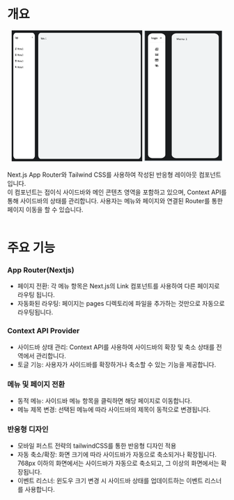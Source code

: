 # 개요

<div style="text-align:center;">
<img src="./public/s1.png" width="300" height="300" title="dev"/>

<img src="./public/s2.png" width="180" height="300" title="dev"/>
</div>
 <br />
Next.js App Router와 Tailwind CSS를 사용하여 작성된 반응형 레이아웃 컴포넌트입니다. <br />
이 컴포넌트는 접이식 사이드바와 메인 콘텐츠 영역을 포함하고 있으며, Context API를 통해 사이드바의 상태를 관리합니다. 사용자는 메뉴와 페이지와 연결된 Router를 통한 페이지 이동을 할 수 있습니다. <br /> <br />

# 주요 기능

### App Router(Nextjs)

- 페이지 전환: 각 메뉴 항목은 Next.js의 Link 컴포넌트를 사용하여 다른 페이지로 라우팅 됩니다.
- 자동화된 라우팅: 페이지는 pages 디렉토리에 파일을 추가하는 것만으로 자동으로 라우팅됩니다.

### Context API Provider

- 사이드바 상태 관리: Context API를 사용하여 사이드바의 확장 및 축소 상태를 전역에서 관리합니다.
- 토글 기능: 사용자가 사이드바를 확장하거나 축소할 수 있는 기능을 제공합니다.

### 메뉴 및 페이지 전환

- 동적 메뉴: 사이드바 메뉴 항목을 클릭하면 해당 페이지로 이동합니다.
- 메뉴 제목 변경: 선택된 메뉴에 따라 사이드바의 제목이 동적으로 변경됩니다.

### 반응형 디자인

- 모바일 퍼스트 전략의 tailwindCSS를 통한 반응형 디자인 적용
- 자동 축소/확장: 화면 크기에 따라 사이드바가 자동으로 축소되거나 확장됩니다. 768px 이하의 화면에서는 사이드바가 자동으로 축소되고, 그 이상의 화면에서는 확장됩니다.
- 이벤트 리스너: 윈도우 크기 변경 시 사이드바 상태를 업데이트하는 이벤트 리스너를 사용합니다.
